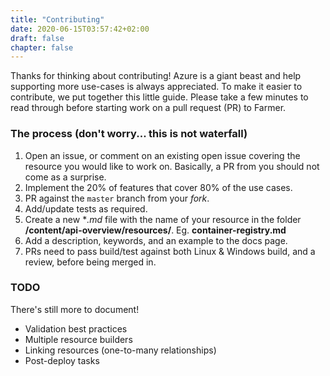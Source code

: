 ```yaml
---
title: "Contributing"
date: 2020-06-15T03:57:42+02:00
draft: false
chapter: false
---
```


Thanks for thinking about contributing! Azure is a giant beast and help supporting more use-cases is always appreciated. To make it easier to contribute, we put together this little guide. Please take a few minutes to read through before starting work on a pull request (PR) to Farmer.

### The process (don't worry... this is not waterfall)
1. Open an issue, or comment on an existing open issue covering the resource you would like to work on. Basically, a PR from you should not come as a surprise.
1. Implement the 20% of features that cover 80% of the use cases.
1. PR against the `master` branch from your *fork*.
1. Add/update tests as required.
1. Create a new **.md* file with the name of your resource in the folder **/content/api-overview/resources/**. Eg. **container-registry.md**
1. Add a description, keywords, and an example to the docs page.
1. PRs need to pass build/test against both Linux & Windows build, and a review, before being merged in.

### TODO
There's still more to document!

* Validation best practices
* Multiple resource builders
* Linking resources (one-to-many relationships)
* Post-deploy tasks